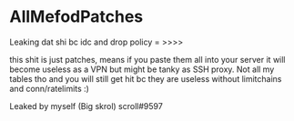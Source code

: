# AllMefodPatches
Leaking dat shi bc idc and drop policy = >>>>


this shit is just patches, means if you paste them all into your server it will become useless as a VPN but might be tanky as SSH proxy.
Not all my tables tho and you will still get hit bc they are useless without limitchains and conn/ratelimits :)

Leaked by myself (Big skrol)
scroll#9597
